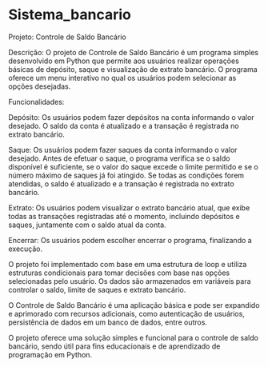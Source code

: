 # Sistema_bancario
Projeto: Controle de Saldo Bancário

Descrição:
O projeto de Controle de Saldo Bancário é um programa simples desenvolvido em Python que permite aos usuários realizar operações básicas de depósito, saque e visualização de extrato bancário. O programa oferece um menu interativo no qual os usuários podem selecionar as opções desejadas.

Funcionalidades:

Depósito: Os usuários podem fazer depósitos na conta informando o valor desejado. O saldo da conta é atualizado e a transação é registrada no extrato bancário.

Saque: Os usuários podem fazer saques da conta informando o valor desejado. Antes de efetuar o saque, o programa verifica se o saldo disponível é suficiente, se o valor do saque excede o limite permitido e se o número máximo de saques já foi atingido. Se todas as condições forem atendidas, o saldo é atualizado e a transação é registrada no extrato bancário.

Extrato: Os usuários podem visualizar o extrato bancário atual, que exibe todas as transações registradas até o momento, incluindo depósitos e saques, juntamente com o saldo atual da conta.

Encerrar: Os usuários podem escolher encerrar o programa, finalizando a execução.

O projeto foi implementado com base em uma estrutura de loop e utiliza estruturas condicionais para tomar decisões com base nas opções selecionadas pelo usuário. Os dados são armazenados em variáveis para controlar o saldo, limite de saques e extrato bancário.

O Controle de Saldo Bancário é uma aplicação básica e pode ser expandido e aprimorado com recursos adicionais, como autenticação de usuários, persistência de dados em um banco de dados, entre outros.

O projeto oferece uma solução simples e funcional para o controle de saldo bancário, sendo útil para fins educacionais e de aprendizado de programação em Python.
